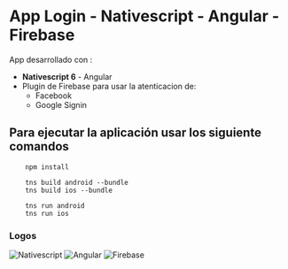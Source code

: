 # App Login - Nativescript - Angular - Firebase

App desarrollado con :
 - **Nativescript 6** - Angular 
 - Plugin de Firebase para usar la atenticacion de:
    - Facebook 
    - Google Signin

## Para ejecutar la aplicación usar los siguiente comandos
```
    npm install 
```

```
    tns build android --bundle
    tns build ios --bundle
```

```
    tns run android 
    tns run ios 
```

### Logos
![Nativescript](https://user-images.githubusercontent.com/760518/54612598-e70a3600-4a61-11e9-8d6d-7dd0c557e7cf.png "Nativescript")
![Angular](https://anthoncode.com/wp-content/uploads/2019/01/angular-logo-png.png "Angular")
![Firebase](https://firebase.google.com/images/brand-guidelines/logo-standard.png?hl=es-419 "Firebase")


